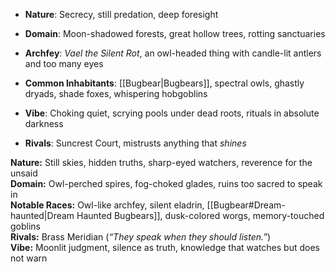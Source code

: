 - **Nature**: Secrecy, still predation, deep foresight
    
- **Domain**: Moon-shadowed forests, great hollow trees, rotting sanctuaries
    
- **Archfey**: _Vael the Silent Rot_, an owl-headed thing with candle-lit antlers and too many eyes
    
- **Common Inhabitants**: [[Bugbear|Bugbears]], spectral owls, ghastly dryads, shade foxes, whispering hobgoblins
    
- **Vibe**: Choking quiet, scrying pools under dead roots, rituals in absolute darkness
    
- **Rivals**: Suncrest Court, mistrusts anything that _shines_


**Nature:** Still skies, hidden truths, sharp-eyed watchers, reverence for the unsaid  
**Domain:** Owl-perched spires, fog-choked glades, ruins too sacred to speak in  
**Notable Races:** Owl-like archfey, silent eladrin, [[Bugbear#Dream-haunted|Dream Haunted Bugbears]], dusk-colored worgs, memory-touched goblins  
**Rivals:** Brass Meridian (_“They speak when they should listen.”_)  
**Vibe:** Moonlit judgment, silence as truth, knowledge that watches but does not warn